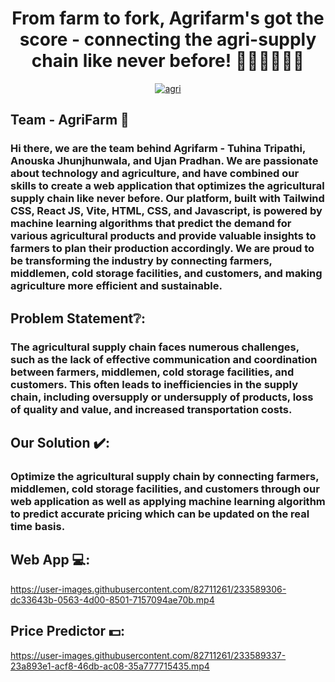 <h1 align="center">From farm to fork, Agrifarm's got the score - connecting the agri-supply chain like never before! 👩🏻‍🌾👨🏻‍🌾</h1>
<p align="center">
<a href="https://ibb.co/VBV6xhs"><img src="https://i.ibb.co/GP7m91q/agri.png" alt="agri" border="0"></a>
</p>

## Team - AgriFarm 🍅

### Hi there, we are the team behind Agrifarm - Tuhina Tripathi, Anouska Jhunjhunwala, and Ujan Pradhan. We are passionate about technology and agriculture, and have combined our skills to create a web application that optimizes the agricultural supply chain like never before. Our platform, built with Tailwind CSS, React JS, Vite, HTML, CSS, and Javascript, is powered by machine learning algorithms that predict the demand for various agricultural products and provide valuable insights to farmers to plan their production accordingly. We are proud to be transforming the industry by connecting farmers, middlemen, cold storage facilities, and customers, and making agriculture more efficient and sustainable. 

## Problem Statement❔:

### The agricultural supply chain faces numerous challenges, such as the lack of effective communication and coordination between farmers, middlemen, cold storage facilities, and customers. This often leads to inefficiencies in the supply chain, including oversupply or undersupply of products, loss of quality and value, and increased transportation costs.

## Our Solution ✔️: 

### Optimize the agricultural supply chain by connecting farmers, middlemen, cold storage facilities, and customers through our web application as well as applying machine learning algorithm to predict accurate pricing which can be updated on the real time basis.


## Web App 💻:

https://user-images.githubusercontent.com/82711261/233589306-dc33643b-0563-4d00-8501-7157094ae70b.mp4

## Price Predictor 💵:

https://user-images.githubusercontent.com/82711261/233589337-23a893e1-acf8-46db-ac08-35a777715435.mp4

